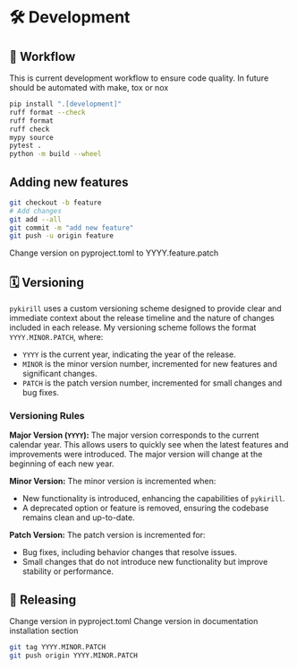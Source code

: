 # 🛠️ Development

## 🔄 Workflow

This is current development workflow to ensure code quality. In future should be automated with make, tox or nox

```bash
pip install ".[development]"
ruff format --check
ruff format
ruff check
mypy source
pytest .
python -m build --wheel
```

## Adding new features

```bash
git checkout -b feature
# Add changes
git add --all
git commit -m "add new feature"
git push -u origin feature
```

Change version on pyproject.toml to YYYY.feature.patch

## 🗓️ Versioning

`pykirill` uses a custom versioning scheme designed to provide clear and immediate context about the release timeline and the nature of changes included in each release. My versioning scheme follows the format `YYYY.MINOR.PATCH`, where:

- `YYYY` is the current year, indicating the year of the release.
- `MINOR` is the minor version number, incremented for new features and significant changes.
- `PATCH` is the patch version number, incremented for small changes and bug fixes.

### Versioning Rules

**Major Version (`YYYY`):**
The major version corresponds to the current calendar year. This allows users to quickly see when the latest features and improvements were introduced. The major version will change at the beginning of each new year.

**Minor Version:**
The minor version is incremented when:

- New functionality is introduced, enhancing the capabilities of `pykirill`.
- A deprecated option or feature is removed, ensuring the codebase remains clean and up-to-date.

**Patch Version:**
The patch version is incremented for:

- Bug fixes, including behavior changes that resolve issues.
- Small changes that do not introduce new functionality but improve stability or performance.

## 🚀 Releasing

Change version in pyproject.toml
Change version in documentation installation section

```bash
git tag YYYY.MINOR.PATCH
git push origin YYYY.MINOR.PATCH
```
